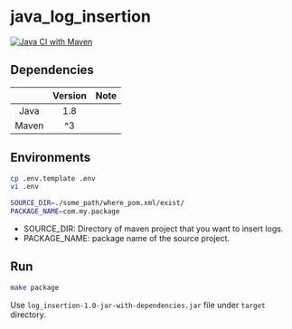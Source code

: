 # java_log_insertion

[![Java CI with Maven](https://github.com/cheesecat47/java_log_insertion/actions/workflows/maven.yml/badge.svg)](https://github.com/cheesecat47/java_log_insertion/actions/workflows/maven.yml)

## Dependencies

|       | Version | Note |
|:-----:|:-------:|:----:|
| Java  |   1.8   |      |
| Maven |   ^3    |      |

## Environments

```bash
cp .env.template .env
vi .env

SOURCE_DIR=./some_path/where_pom.xml/exist/
PACKAGE_NAME=com.my.package
```

- SOURCE_DIR: Directory of maven project that you want to insert logs.
- PACKAGE_NAME: package name of the source project.

## Run

```bash
make package
```

Use `log_insertion-1.0-jar-with-dependencies.jar` file under `target` directory.